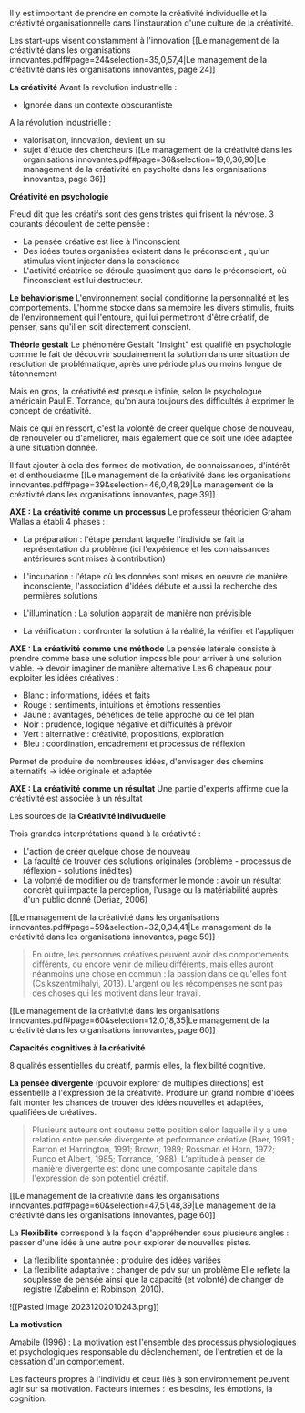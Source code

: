 
Il y est important de prendre en compte la créativité individuelle et la créativité organisationnelle dans l'instauration d'une culture de la créativité. 

Les start-ups visent constamment à l'innovation 
[[Le management de la créativité dans les organisations innovantes.pdf#page=24&selection=35,0,57,4|Le management de la créativité dans les organisations innovantes, page 24]]

**La créativité**
Avant la révolution industrielle : 
- Ignorée dans un contexte obscurantiste 

A la révolution industrielle : 
- valorisation, innovation, devient un su
- sujet d'étude des chercheurs
[[Le management de la créativité dans les organisations innovantes.pdf#page=36&selection=19,0,36,90|Le management de la créativité en psycholté dans les organisations innovantes, page 36]]

**Créativité en psychologie**

Freud dit que les créatifs sont des gens tristes qui frisent la névrose. 
3 courants découlent de cette pensée : 
- La pensée créative est liée à l'inconscient 
- Des idées toutes organisées existent dans le préconscient , qu'un stimulus vient injecter dans la conscience
- L'activité créatrice se déroule quasiment que dans le préconscient, où l'inconscient est lui destructeur. 


**Le behaviorisme**
L'environnement social conditionne la personnalité et les comportements. L'homme stocke dans sa mémoire les divers stimulis, fruits de l'environnement qui l'entoure, qui lui permettront d'être créatif, de penser, sans qu'il en soit directement conscient. 

**Théorie gestalt**
Le phénomère Gestalt "Insight" est qualifié en psychologie comme le fait de découvrir soudainement la solution dans une situation de résolution de problématique, après une période plus ou moins longue de tâtonnement


Mais en gros, la créativité est presque infinie, selon le psychologue américain Paul E. Torrance, qu'on aura toujours des difficultés à exprimer le concept de créativité. 

Mais ce qui en ressort, c'est la volonté de créer quelque chose de nouveau, de renouveler ou d'améliorer, mais également que ce soit une idée adaptée à une situation donnée. 

Il faut ajouter à cela des formes de motivation, de connaissances, d'intérêt et d'enthousiasme
[[Le management de la créativité dans les organisations innovantes.pdf#page=39&selection=46,0,48,29|Le management de la créativité dans les organisations innovantes, page 39]]


**AXE : La créativité comme un processus**
Le professeur théoricien Graham Wallas a établi 4 phases : 
- La préparation : l'étape pendant laquelle l'individu se fait la représentation du problème (ici l'expérience et les connaissances antérieures sont mises à contribution)

- L'incubation : l'étape où les données sont mises en oeuvre de manière inconsciente, l'association d'idées débute et aussi la recherche des permières solutions

- L'illumination : La solution apparait de manière non prévisible

- La vérification : confronter la solution à la réalité, la vérifier et l'appliquer


**AXE : La créativité comme une méthode**
La pensée latérale consiste à prendre comme base une solution impossible pour arriver à une solution viable.
-> devoir imaginer de manière alternative
Les 6 chapeaux pour exploiter les idées créatives : 
- Blanc : informations, idées et faits
- Rouge : sentiments, intuitions et émotions ressenties
- Jaune : avantages, bénéfices de telle approche ou de tel plan 
- Noir : prudence, logique négative et difficultés à prévoir
- Vert : alternative : créativité, propositions, exploration 
- Bleu : coordination, encadrement et processus de réflexion 

Permet de produire de nombreuses idées, d'envisager des chemins alternatifs -> idée originale et adaptée

**AXE : La créativité comme un résultat**
Une partie d'experts affirme que la créativité est associée à un résultat 


Les sources de la **Créativité indivuduelle** 

Trois grandes interprétations quand à la créativité : 
- L'action de créer quelque chose de nouveau 
- La faculté de trouver des solutions originales (problème - processus de réflexion - solutions inédites)
- La volonté de modifier ou de transformer le monde : avoir un résultat concrèt qui impacte la perception, l'usage ou la matériabilité auprès d'un public donné (Deriaz, 2006)

[[Le management de la créativité dans les organisations innovantes.pdf#page=59&selection=32,0,34,41|Le management de la créativité dans les organisations innovantes, page 59]]


> En outre, les personnes créatives peuvent avoir des comportements différents, ou encore venir de milieu différents, mais elles auront néanmoins une chose en commun : la passion dans ce qu'elles font (Csikszentmihalyi, 2013). L'argent ou les récompenses ne sont pas des choses qui les motivent dans leur travail.

[[Le management de la créativité dans les organisations innovantes.pdf#page=60&selection=12,0,18,35|Le management de la créativité dans les organisations innovantes, page 60]]


**Capacités cognitives à la créativité**

8 qualités essentielles du créatif, parmis elles, la flexibilité cognitive. 

**La pensée divergente** (pouvoir explorer de multiples directions) est essentielle à l'expression de la créativité. Produire un grand nombre d'idées fait monter les chances de trouver des idées nouvelles et adaptées, qualifiées de créatives. 

> Plusieurs auteurs ont soutenu cette position selon laquelle il y a une relation entre pensée divergente et performance créative (Baer, 1991 ; Barron et Harrington, 1991; Brown, 1989; Rossman et Horn, 1972; Runco et Albert, 1985; Torrance, 1988). L'aptitude à penser de manière divergente est donc une composante capitale dans l'expression de son potentiel créatif.

[[Le management de la créativité dans les organisations innovantes.pdf#page=60&selection=47,51,48,39|Le management de la créativité dans les organisations innovantes, page 60]]

La **Flexibilité** correspond à la façon d'appréhender sous plusieurs angles : passer d'une idée à une autre pour explorer de nouvelles pistes. 
- La flexibilité spontannée : produire des idées variées
- La flexibilité adaptative : changer de pdv sur un problème 
Elle reflete la souplesse de pensée ainsi que la capacité (et volonté) de changer de registre (Zabelinn et Robinson, 2010). 

![[Pasted image 20231202010243.png]]


**La motivation**

Amabile (1996) : La motivation est l'ensemble des processus physiologiques et psychologiques responsable du déclenchement, de l'entretien et de la cessation d'un comportement. 

Les facteurs propres à l'individu et ceux liés à son environnement peuvent agir sur sa motivation. 
Facteurs internes : les besoins, les émotions, la cognition. 

